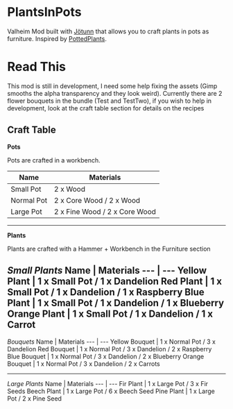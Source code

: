 # PlantsInPots

Valheim Mod built with [Jötunn](https://valheim-modding.github.io/Jotunn/home/home.html) that allows you to craft plants in pots as furniture. Inspired by [PottedPlants](https://www.nexusmods.com/valheim/mods/931?tab=description).

# Read This

This mod is still in development, I need some help fixing the assets (Gimp smooths the alpha transparency and they look weird). Currently there are 2 flower bouquets in the bundle (Test and TestTwo), if you wish to help in development, look at the craft table section for details on the recipes

## Craft Table

**Pots**

Pots are crafted in a workbench.

Name | Materials
--- | ---
Small Pot | 2 x Wood
Normal Pot | 2 x Core Wood / 2 x Wood
Large Pot | 2 x Fine Wood / 2 x Core Wood


---

**Plants**

Plants are crafted with a Hammer + Workbench in the Furniture section

*Small Plants*
Name | Materials 
--- | ---
Yellow Plant | 1 x Small Pot / 1 x Dandelion
Red Plant | 1 x Small Pot / 1 x Dandelion / 1 x Raspberry
Blue Plant | 1 x Small Pot / 1 x Dandelion / 1 x Blueberry
Orange Plant | 1 x Small Pot / 1 x Dandelion / 1 x Carrot
---
*Bouquets*
Name | Materials 
--- | ---
Yellow Bouquet | 1 x Normal Pot / 3 x Dandelion
Red Bouquet | 1 x Normal Pot / 3 x Dandelion / 2 x Raspberry
Blue Bouquet | 1 x Normal Pot / 3 x Dandelion / 2 x Blueberry
Orange Bouquet | 1 x Normal Pot / 3 x Dandelion / 2 x Carrots

---
*Large Plants*
Name | Materials 
--- | ---
Fir Plant | 1 x Large Pot / 3 x Fir Seeds
Beech Plant | 1 x Large Pot / 6 x Beech Seed
Pine Plant | 1 x Large Pot / 2 x Pine Seed





